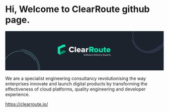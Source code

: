 # Hi, Welcome to ClearRoute github page.

![img_1.png](profile/img_1.png)

We are a specialist engineering consultancy revolutionising the way enterprises innovate and launch digital products by transforming the effectiveness of cloud platforms, quality engineering and developer experience.

https://clearroute.io/
